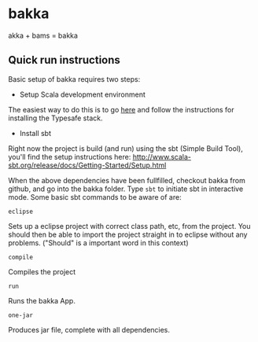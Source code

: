 bakka
=====

akka + bams = bakka

Quick run instructions
----------------------
Basic setup of bakka requires two steps:

* Setup Scala development environment

The easiest way to do this is to go [here](http://typesafe.com/resources/typesafe-stack/downloading-installing.html) and follow the instructions for installing the Typesafe stack.

* Install sbt

Right now the project is build (and run) using the sbt (Simple Build Tool), you'll find the setup instructions here: http://www.scala-sbt.org/release/docs/Getting-Started/Setup.html

When the above dependencies have been fullfilled, checkout bakka from github, and go into the bakka folder. Type `sbt` to initiate sbt in interactive mode. Some basic sbt commands to be aware of are:

`eclipse`

Sets up a eclipse project with correct class path, etc, from the project. You should then be able to import the project straight in to eclipse without any problems. ("Should" is a important word in this context)

`compile`

Compiles the project

`run`

Runs the bakka App.

`one-jar`

Produces jar file, complete with all dependencies.

